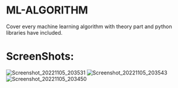 # ML-ALGORITHM
Cover every machine learning algorithm with theory part and python libraries have included.
# ScreenShots:
![Screenshot_20221105_203531](https://user-images.githubusercontent.com/76203729/200126446-bcccb286-a28d-45e4-9cd4-d7f583113732.png)
![Screenshot_20221105_203543](https://user-images.githubusercontent.com/76203729/200126453-b1806240-89c9-47fd-81b1-fae717319417.png)
![Screenshot_20221105_203450](https://user-images.githubusercontent.com/76203729/200126460-5ec6b4a0-2220-4e53-aa5b-85cfa1336087.png)
